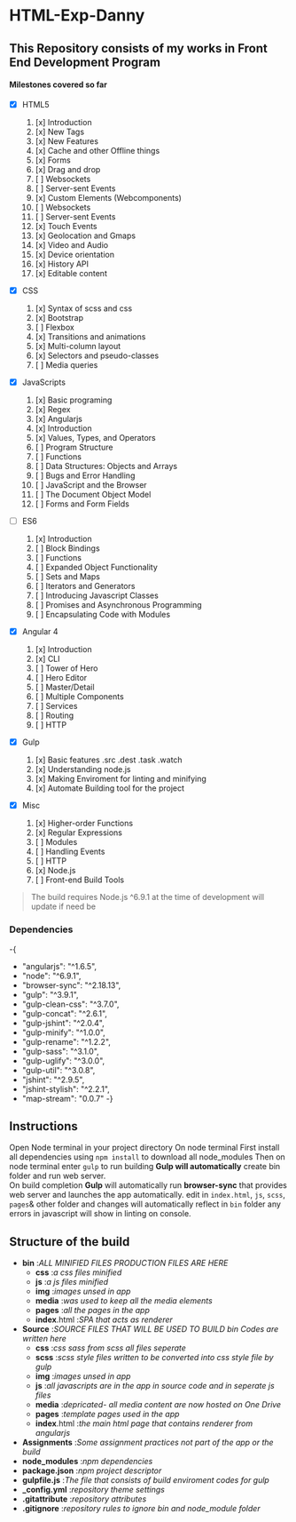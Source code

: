 # HTML-Exp-Danny
## This Repository consists of my works in Front End Development Program
#### Milestones covered so far
- [x] HTML5
    1. [x] Introduction
    2. [x] New Tags
    3. [x] New Features
    4. [x] Cache and other Offline things
    5. [x] Forms
    6. [x] Drag and drop    
    7. [ ] Websockets
    8. [ ] Server-sent Events
    9. [x] Custom Elements (Webcomponents)
    10. [ ] Websockets
    11. [ ] Server-sent Events
    12. [x] Touch Events
    13. [x] Geolocation and Gmaps
    14. [x] Video and Audio
    15. [x] Device orientation
    16. [x] History API
    17. [x] Editable content
- [x] CSS
    1. [x] Syntax of scss and css
    2. [x] Bootstrap
    3. [ ] Flexbox
    4. [x] Transitions and animations
    5. [x] Multi-column layout
    6. [x] Selectors and pseudo-classes
    7. [ ] Media queries

- [x] JavaScripts
    1. [x] Basic programing
    2. [x] Regex
    3. [x] Angularjs
    4. [x] Introduction
    5. [x] Values, Types, and Operators
    6. [ ] Program Structure
    7. [ ] Functions
    8. [ ] Data Structures: Objects and Arrays
    9. [ ] Bugs and Error Handling
    10. [ ] JavaScript and the Browser
    11. [ ] The Document Object Model
    12. [ ] Forms and Form Fields

- [ ] ES6
    1. [x] Introduction
    2. [ ] Block Bindings
    3. [ ] Functions
    4. [ ] Expanded Object Functionality
    5. [ ] Sets and Maps
    6. [ ] Iterators and Generators
    7. [ ] Introducing Javascript Classes
    8. [ ] Promises and Asynchronous Programming
    9. [ ] Encapsulating Code with Modules

- [x] Angular 4
    1. [x] Introduction
    2. [x] CLI
    3. [ ] Tower of Hero
    4. [ ] Hero Editor
    5. [ ] Master/Detail
    6. [ ] Multiple Components
    7. [ ] Services
    8. [ ] Routing
    9. [ ] HTTP

- [x] Gulp
    1. [x] Basic features .src .dest .task .watch
    2. [x] Understanding node.js
    3. [x] Making Enviroment for linting and minifying
    4. [x] Automate Building tool for the project

- [x] Misc
    1. [x] Higher-order Functions
    2. [x] Regular Expressions
    3. [ ] Modules
    4. [ ] Handling Events
    5. [ ] HTTP
    6. [x] Node.js
    7. [ ] Front-end Build Tools

> The build requires Node.js ^6.9.1 at the time of development will update if need be

### **Dependencies**
-{
-    "angularjs": "^1.6.5",
-    "node": "^6.9.1",
-    "browser-sync": "^2.18.13",
-    "gulp": "^3.9.1",
-    "gulp-clean-css": "^3.7.0",
-    "gulp-concat": "^2.6.1",
-    "gulp-jshint": "^2.0.4",
-    "gulp-minify": "^1.0.0",
-    "gulp-rename": "^1.2.2",
-    "gulp-sass": "^3.1.0",
-    "gulp-uglify": "^3.0.0",
-    "gulp-util": "^3.0.8",
-    "jshint": "^2.9.5",
-    "jshint-stylish": "^2.2.1",
-    "map-stream": "0.0.7"
-}

## Instructions
Open Node terminal in your project directory
On node terminal First install all dependencies using `npm install` to download all node_modules
Then on node terminal enter `gulp` to run building
**Gulp will automatically** create bin folder and run web server.  
On build completion **Gulp** will automatically run **browser-sync** that provides web server and launches the app automatically.
edit in `index.html`, `js`, `scss`, `pages`& other folder and changes will automatically reflect in `bin` folder any errors in javascript will show in linting on console.

## Structure of the build
- **bin** :*ALL MINIFIED FILES PRODUCTION FILES ARE HERE*
    - **css** :*a css files minified*
    - **js** :*a js files minified*
    - **img** :*images unsed in app*
    - **media** :*was used to keep all the media elements*
    - **pages** :*all the pages in the app*
    - **index**.html :*SPA that acts as renderer*
- **Source** :*SOURCE FILES THAT WILL BE USED TO BUILD bin Codes are written here*
    - **css** :*css sass from scss all files seperate*
    - **scss** :*scss style files written to be converted into css style file by gulp*    
    - **img** :*images unsed in app*
    - **js** :*all javascripts are in the app in source code and in seperate js files*
    - **media** :*depricated- all media content are now hosted on One Drive*
    - **pages** :*template pages used in the app*
    - **index**.html :*the main html page that contains renderer from angularjs*
- **Assignments** :*Some assignment practices not part of the app or the build*
- **node_modules** :*npm dependencies*
- **package.json** :*npm project descriptor*
- **gulpfile.js** :*The file that consists of build enviroment codes for gulp*
- **_config.yml** :*repository theme settings*
- **.gitattribute** :*repository attributes*
- **.gitignore** :*repository rules to ignore bin and node_module folder*


